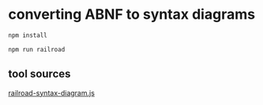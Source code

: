 

# converting ABNF to syntax diagrams

```bash
npm install 

npm run railroad
```

## tool sources

[railroad-syntax-diagram.js](https://github.com/xtofs/railroad-syntax-diagram.js)
